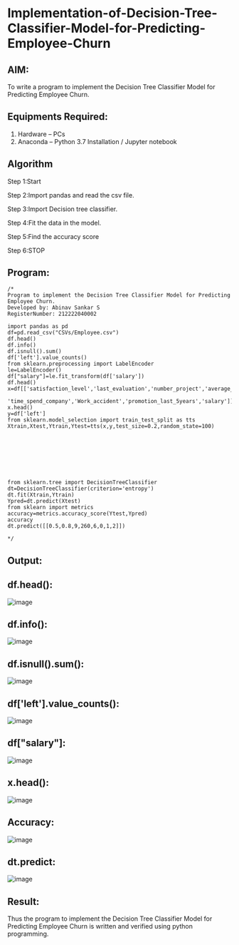 # Implementation-of-Decision-Tree-Classifier-Model-for-Predicting-Employee-Churn

## AIM:
To write a program to implement the Decision Tree Classifier Model for Predicting Employee Churn.

## Equipments Required:
1. Hardware – PCs
2. Anaconda – Python 3.7 Installation / Jupyter notebook

## Algorithm
Step 1:Start

Step 2:Import pandas and read the csv file.

Step 3:Import Decision tree classifier.

Step 4:Fit the data in the model.

Step 5:Find the accuracy score

Step 6:STOP
## Program:
```
/*
Program to implement the Decision Tree Classifier Model for Predicting Employee Churn.
Developed by: Abinav Sankar S
RegisterNumber: 212222040002

import pandas as pd
df=pd.read_csv("CSVs/Employee.csv")
df.head()
df.info()
df.isnull().sum()
df['left'].value_counts()
from sklearn.preprocessing import LabelEncoder
le=LabelEncoder()
df["salary"]=le.fit_transform(df['salary'])
df.head()
x=df[['satisfaction_level','last_evaluation','number_project','average_montly_hours',
      'time_spend_company','Work_accident','promotion_last_5years','salary']]
x.head()
y=df['left']
from sklearn.model_selection import train_test_split as tts
Xtrain,Xtest,Ytrain,Ytest=tts(x,y,test_size=0.2,random_state=100)








from sklearn.tree import DecisionTreeClassifier
dt=DecisionTreeClassifier(criterion='entropy')
dt.fit(Xtrain,Ytrain)
Ypred=dt.predict(Xtest)
from sklearn import metrics
accuracy=metrics.accuracy_score(Ytest,Ypred)
accuracy
dt.predict([[0.5,0.8,9,260,6,0,1,2]])

*/
```

## Output:
## df.head():
![image](https://github.com/Abinavsankar/Implementation-of-Decision-Tree-Classifier-Model-for-Predicting-Employee-Churn/assets/119103734/32a2706b-f753-4e59-9ef5-5bcc652a4a44)

## df.info():
![image](https://github.com/Abinavsankar/Implementation-of-Decision-Tree-Classifier-Model-for-Predicting-Employee-Churn/assets/119103734/5600a66e-a229-4c4c-8799-723b87a3cc31)

## df.isnull().sum():
![image](https://github.com/Abinavsankar/Implementation-of-Decision-Tree-Classifier-Model-for-Predicting-Employee-Churn/assets/119103734/ca7661fa-d860-4f33-8591-b033828b67d3)

## df['left'].value_counts():
![image](https://github.com/Abinavsankar/Implementation-of-Decision-Tree-Classifier-Model-for-Predicting-Employee-Churn/assets/119103734/53475c45-778f-45bf-8781-50a5ca987e53)

## df["salary"]:
![image](https://github.com/Abinavsankar/Implementation-of-Decision-Tree-Classifier-Model-for-Predicting-Employee-Churn/assets/119103734/20a4a4d5-bdd6-4892-a8e5-f793ccf705d2)

## x.head():
![image](https://github.com/Abinavsankar/Implementation-of-Decision-Tree-Classifier-Model-for-Predicting-Employee-Churn/assets/119103734/18b58e97-9203-46d3-bef4-775350516640)

## Accuracy:
![image](https://github.com/Abinavsankar/Implementation-of-Decision-Tree-Classifier-Model-for-Predicting-Employee-Churn/assets/119103734/8aaa5e98-7e3f-4b78-866c-3d8f0543a2b5)

## dt.predict:
![image](https://github.com/Abinavsankar/Implementation-of-Decision-Tree-Classifier-Model-for-Predicting-Employee-Churn/assets/119103734/f1565669-c894-4714-9bc8-c61b7683c0b9)

## Result:
Thus the program to implement the  Decision Tree Classifier Model for Predicting Employee Churn is written and verified using python programming.
